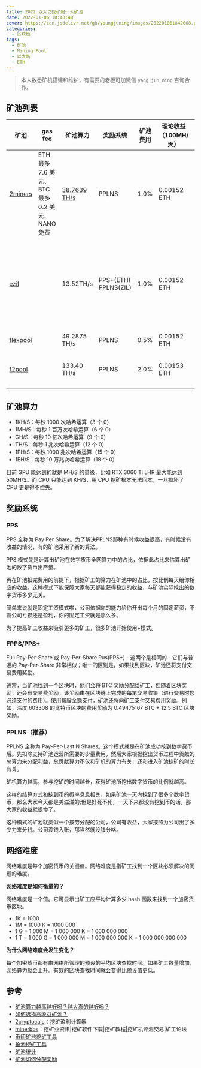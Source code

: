 ```yaml
---
title: 2022 以太坊挖矿用什么矿池
date: 2022-01-06 18:40:48
cover: https://cdn.jsdelivr.net/gh/youngjuning/images/202201061842068.png
categories:
  - 区块链
tags:
  - 矿池
  - Mining Pool
  - 以太坊
  - ETH
---
```


> 本人数悉矿机搭建和维护，有需要的老板可加微信 `yang_jun_ning` 咨询合作。

## 矿池列表

| 矿池                              | gas fee | 矿池算力 | 奖励系统 | 矿池费用 | 理论收益（100MH/天） | 最低起付额（ETH） | 付款时间 | Telegram |
| --------------------------------- | --------------------------------- | -------------------- | ---- | --------------------------------- | ---- | --------------------------------- | --------------------------------- | --------------------------------- |
| [2miners](https://eth.2miners.com/zh) | ETH 最多 7.6 美元、BTC 最多 0.2 美元、NANO 免费 | [38.7639 TH/s](https://minerstat.com/coin/2MINERS-ETH/network-hashrate?lang=zh) | PPLNS | 1.0% | 0.00152 ETH | 0.005（ETH/BTC）<br/>0.0005（NANO） | 每两小时检查一次付款并发送(ETH)<br/>每天20:00（BTC/NANO） | https://t.me/chat2miners_chinese |
| [ezil](https://ezil.me/) |  | 13.52TH/s | PPS+(ETH)<br/>PPLNS(ZIL) | 1.0% | 0.00152 ETH | 0.01 ETH<br>30 ZIL | 如果账户产出的数额达到了你在网站上设置的最低起付门槛, 则网站会尝试进行支付 (但请注意, 两次支付之间的冷却时间为 24 小时, 无论 ETH, ETC 或 ZIL). | https://t.me/ezil_me |
| [flexpool](https://www.flexpool.io/zh-CN) |  | 49.2875 TH/s | PPLNS | 0.5% | 0.00152 ETH | 0.01 | 每小时检查一次付款并发送 | https://t.me/flexpoolcn |
| [f2pool](https://www.f2pool.com/) |  | 133.40 TH/s | PPLNS | 2.0% | 0.00153 ETH | 0.1 | 每天 00:00 ~ 08:00（每 30 天一次小额提币） | https://t.me/f2pool_chat_zh |

## 矿池算力

- 1KH/S：每秒 1000 次哈希运算（3 个 0）
- 1MH/S：每秒 1 百万次哈希运算（6 个 0）
- GH/S：每秒 10 亿次哈希运算（9 个 0）
- TH/S：每秒 1 兆次哈希运算（12 个 0）
- 1PH/S：每秒 1000 兆次哈希运算（15 个 0）
- 1EH/S：每秒 10 万兆次哈希运算（18 个 0）

目前 GPU 能达到的就是 MH/S 的量级，比如 RTX 3060 Ti LHR 最大能达到 50MH/S。而 CPU 只能达到 KH/S，用 CPU 挖矿根本无法回本，一旦损坏了 CPU 更是得不偿失。

## 奖励系统

### PPS

PPS 全称为 Pay Per Share。为了解决PPLNS那种有时候收益很高，有时候没有收益的情况，有的矿池采用了新的算法。

PPS 模式先是计算出矿池在数字货币全网算力中的占比，依据此占比来估算出矿池的数字货币出产量。

再在矿池扣完费用的前提下，根据矿工的算力在矿池中的占比，按比例每天给你相应的收益。这种模式下能保障大家每天都能获得稳定的收益，与矿池实际挖出的数字货币多少无关。

简单来说就是固定工资模式啦，公司依据你的能力给你开出每个月的固定薪资，不管公司亏损还是盈利，你的固定工资就是那么多。

为了提高矿工收益来吸引更多的矿工，很多矿池开始使用+模式。

### FPPS/PPS+

Full Pay-Per-Share 或 Pay-Per-Share Pus(PPS+) - 这两个是相同的 - 它们与普通的 Pay-Per-Share 非常相似；唯一的区别是，如果找到区块，矿池还将支付交易费用奖励。

通常，当矿池找到一个区块时，他们会将 BTC 奖励分配给矿工，但随着区块奖励，还会有交易费奖励。该奖励由在区块链上完成的每笔交易收集（进行交易时您必须支付的费用）。使用每股全额支付，矿池还将向矿工支付交易费用奖励。例如，深度 603308 的比特币区块的费用奖励为 0.49475167 BTC + 12.5 BTC 区块奖励。

### PPLNS（推荐）

PPLNS 全称为 Pay-Per-Last N Shares。这个模式就是在矿池成功挖到数字货币后。先扣除支持矿池运营所需要的少量费用，然后大家根据挖出货币过程中贡献的总算力来分配利益，总贡献算力不仅和矿机的算力有关，还和进入矿池挖矿的时长有关。

矿机算力越高，参与挖矿的时间越长，获得矿池所挖出数字货币的比例就越高。

这样的结算方式和挖到币的概率息息相关，如果矿池一天内挖到了很多个数字货币，那么大家今天都是美滋滋的;但是好死不死，一天下来都没有挖到币的话，那大家的收益就很惨了。

这种模式的矿池就类似一个按劳分配的公司，公司有收益，大家按照为公司出了多少力来分钱。公司没钱入账，那当然就没钱分咯。

## 网络难度

网络难度是每个加密货币的关键值。网络难度是指矿工找到一个区块必须解决的问题的难度。

**网络难度是如何衡量的？**

网络难度是一个值。它可显示出矿工应平均计算多少 hash 函数来找到一个加密货币区块。

- 1K = 1000
- 1M = 1000 K = 1000 000
- 1 G = 1 000 M = 1 000 000 K = 1 000 000 000
- 1 T = 1 000 G = 1 000 000 M = 1 000 000 000 K = 1 000 000 000 000

**为什么网络难度会发生变化？**

每个加密货币都有由网络所管理的预设的平均区块查找时间。如果矿工数量增加，网络算力就会上升。有效的区块查找时间就会变得比预设值更低。

## 参考

- [矿池算力越高越好吗？越大真的越好吗？](https://www.yi6g.com/zixun/17681.html)
- [如何选择高收益矿池？](https://zhuanlan.zhihu.com/p/103595840)
- [2cryptocalc](https://2cryptocalc.com/zh)：挖矿盈利计算器
- [minerbbs](https://minerbbs.com/)：挖矿业资讯|挖矿软件下载|挖矿教程|挖矿机评测交易|矿工论坛
- [币印矿池挖矿工具](https://www.poolin.com/tools)
- [鱼池挖矿工具](https://www.f2pool.com/tools)
- [矿池统计](https://btc.com/zh-CN/eth/adapter?type=miningstats)
- [矿池如何分配奖励](https://www.nicehash.com/blog/post/how-mining-pools-distribute-rewards-pps-vs-fpps-vs-pplns)
